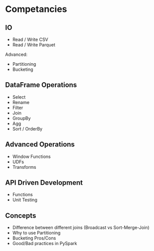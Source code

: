 # Competancies

## IO

- Read / Write CSV
- Read / Write Parquet

Advanced:

- Partitioning
- Bucketing

## DataFrame Operations

- Select
- Rename
- Filter
- Join
- GroupBy
- Agg
- Sort / OrderBy

## Advanced Operations

- Window Functions
- UDFs
- Transforms

## API Driven Development

- Functions
- Unit Testing

## Concepts

- Difference between different joins (Broadcast vs Sort-Merge-Join)
- Why to use Partitioning
- Bucketing Pros/Cons
- Good/Bad practices in PySpark
